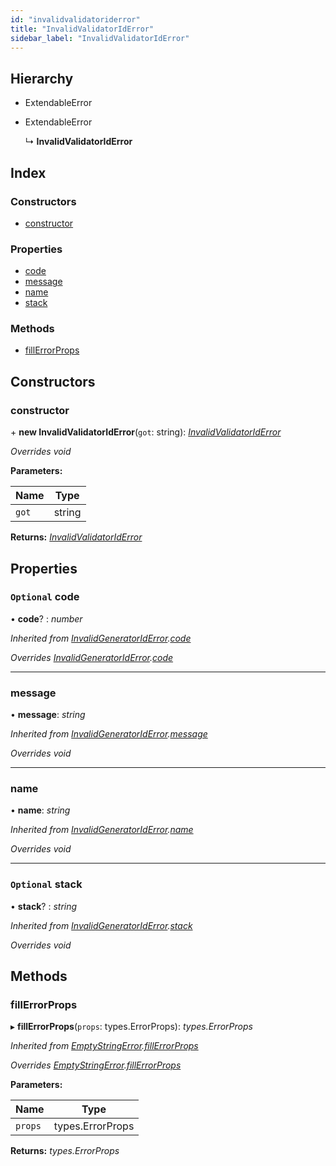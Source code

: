```yaml
---
id: "invalidvalidatoriderror"
title: "InvalidValidatorIdError"
sidebar_label: "InvalidValidatorIdError"
---
```


## Hierarchy

* ExtendableError

* ExtendableError

  ↳ **InvalidValidatorIdError**

## Index

### Constructors

* [constructor](invalidvalidatoriderror.md#constructor)

### Properties

* [code](invalidvalidatoriderror.md#optional-code)
* [message](invalidvalidatoriderror.md#message)
* [name](invalidvalidatoriderror.md#name)
* [stack](invalidvalidatoriderror.md#optional-stack)

### Methods

* [fillErrorProps](invalidvalidatoriderror.md#fillerrorprops)

## Constructors

###  constructor

\+ **new InvalidValidatorIdError**(`got`: string): *[InvalidValidatorIdError](invalidvalidatoriderror.md)*

*Overrides void*

**Parameters:**

Name | Type |
------ | ------ |
`got` | string |

**Returns:** *[InvalidValidatorIdError](invalidvalidatoriderror.md)*

## Properties

### `Optional` code

• **code**? : *number*

*Inherited from [InvalidGeneratorIdError](invalidgeneratoriderror.md).[code](invalidgeneratoriderror.md#optional-code)*

*Overrides [InvalidGeneratorIdError](invalidgeneratoriderror.md).[code](invalidgeneratoriderror.md#optional-code)*

___

###  message

• **message**: *string*

*Inherited from [InvalidGeneratorIdError](invalidgeneratoriderror.md).[message](invalidgeneratoriderror.md#message)*

*Overrides void*

___

###  name

• **name**: *string*

*Inherited from [InvalidGeneratorIdError](invalidgeneratoriderror.md).[name](invalidgeneratoriderror.md#name)*

*Overrides void*

___

### `Optional` stack

• **stack**? : *string*

*Inherited from [InvalidGeneratorIdError](invalidgeneratoriderror.md).[stack](invalidgeneratoriderror.md#optional-stack)*

*Overrides void*

## Methods

###  fillErrorProps

▸ **fillErrorProps**(`props`: types.ErrorProps): *types.ErrorProps*

*Inherited from [EmptyStringError](emptystringerror.md).[fillErrorProps](emptystringerror.md#fillerrorprops)*

*Overrides [EmptyStringError](emptystringerror.md).[fillErrorProps](emptystringerror.md#fillerrorprops)*

**Parameters:**

Name | Type |
------ | ------ |
`props` | types.ErrorProps |

**Returns:** *types.ErrorProps*
